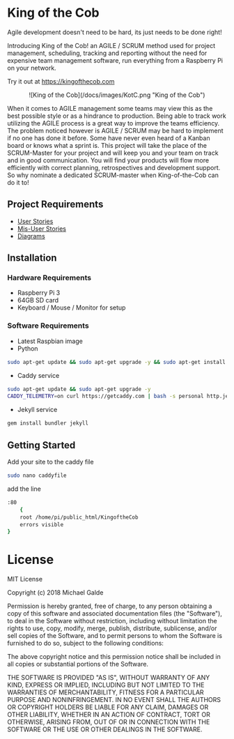 # King of the Cob
Agile development doesn't need to be hard, its just needs to be done right!

Introducing King of the Cob! an AGILE / SCRUM method used for project management, scheduling, tracking and reporting without the need for expensive team management software, run everything from a Raspberry Pi on your network.

Try it out at https://kingofthecob.com
<center>
![King of the Cob](/docs/images/KotC.png "King of the Cob")
</center>

When it comes to AGILE management some teams may view this as the best possible style or as a hindrance to production. Being able to track work utilizing the AGILE process is a great way to improve the teams efficiency. The problem noticed however is AGILE / SCRUM may be hard to implement if no one has done it before. Some have never even heard of a Kanban board or knows what a sprint is. This project will take the place of the SCRUM-Master for your project and will keep you and your team on track and in good communication. You will find your products will flow more efficiently with correct planning, retrospectives and development support. So why nominate a dedicated SCRUM-master when King-of-the-Cob can do it to!

## Project Requirements
* [User Stories](/docs/User_Stories.md)
* [Mis-User Stories](/docs/Mis_User_Stories.md)
* [Diagrams](/docs/diagrams.md)

## Installation
### Hardware Requirements
* Raspberry Pi 3
* 64GB SD card
* Keyboard / Mouse / Monitor for setup

### Software Requirements
* Latest Raspbian image
* Python
```bash
sudo apt-get update && sudo apt-get upgrade -y && sudo apt-get install python -y
```
* Caddy service
```bash
sudo apt-get update && sudo apt-get upgrade -y
CADDY_TELEMETRY=on curl https://getcaddy.com | bash -s personal http.jekyll,http.login,http.reauth,http.upload
```
* Jekyll service
```bash
gem install bundler jekyll
```

## Getting Started
Add your site to the caddy file
```bash
sudo nano caddyfile
```
add the line
```bash
:80
	{
	root /home/pi/public_html/KingoftheCob
	errors visible
}
```


# License
MIT License

Copyright (c) 2018 Michael Galde

Permission is hereby granted, free of charge, to any person obtaining a copy
of this software and associated documentation files (the "Software"), to deal
in the Software without restriction, including without limitation the rights
to use, copy, modify, merge, publish, distribute, sublicense, and/or sell
copies of the Software, and to permit persons to whom the Software is
furnished to do so, subject to the following conditions:

The above copyright notice and this permission notice shall be included in all
copies or substantial portions of the Software.

THE SOFTWARE IS PROVIDED "AS IS", WITHOUT WARRANTY OF ANY KIND, EXPRESS OR
IMPLIED, INCLUDING BUT NOT LIMITED TO THE WARRANTIES OF MERCHANTABILITY,
FITNESS FOR A PARTICULAR PURPOSE AND NONINFRINGEMENT. IN NO EVENT SHALL THE
AUTHORS OR COPYRIGHT HOLDERS BE LIABLE FOR ANY CLAIM, DAMAGES OR OTHER
LIABILITY, WHETHER IN AN ACTION OF CONTRACT, TORT OR OTHERWISE, ARISING FROM,
OUT OF OR IN CONNECTION WITH THE SOFTWARE OR THE USE OR OTHER DEALINGS IN THE
SOFTWARE.
